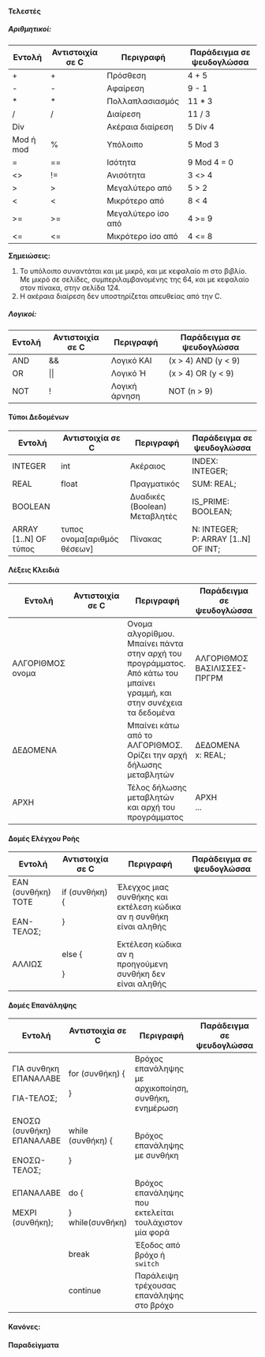 

#### Τελεστές

##### Αριθμητικοί:

| **Εντολή** | **Αντιστοιχία σε C** | **Περιγραφή**      | **Παράδειγμα σε ψευδογλώσσα** |
| ---------- | -------------------- | ------------------ | ----------------------------- |
| +          | +                    | Πρόσθεση           | 4 + 5                         |
| -          | -                    | Αφαίρεση           | 9 - 1                         |
| *          | *                    | Πολλαπλασιασμός    | 11 * 3                        |
| /          | /                    | Διαίρεση           | 11 / 3                        |
| Div        |                      | Ακέραια διαίρεση   | 5 Div 4                       |
| Mod ή mod  | %                    | Υπόλοιπο           | 5 Mod 3                       |
| =          | ==                   | Ισότητα            | 9 Mod 4 = 0                   |
| <>         | !=                   | Ανισότητα          | 3 <> 4                        |
| >          | >                    | Μεγαλύτερο από     | 5 > 2                         |
| <          | <                    | Μικρότερο από      | 8 < 4                         |
| >=         | >=                   | Μεγαλύτερο ίσο από | 4 >= 9                        |
| <=         | <=                   | Μικρότερο ίσο από  | 4 <= 8                        |

**Σημειώσεις:**
1. Το υπόλοιπο συναντάται και με μικρό, και με κεφαλαίο m στο βιβλίο. Με μικρό σε σελίδες, συμπεριλαμβανομένης της 64, και με κεφαλαίο στον πίνακα, στην σελίδα 124.
2. Η ακέραια διαίρεση δεν υποστηρίζεται απευθείας από την C.

##### Λογικοί:

| **Εντολή** | **Αντιστοιχία σε C** | **Περιγραφή** | **Παράδειγμα σε ψευδογλώσσα** |
| ---------- | -------------------- | ------------- | ----------------------------- |
| AND        | &&                   | Λογικό ΚΑΙ    | (x > 4) AND (y < 9)           |
| OR         | \|\|                 | Λογικό Ή      | (x > 4) OR (y < 9)            |
| NOT        | !                    | Λογική άρνηση | NOT (n > 9)                   |

#### Τύποι Δεδομένων 

| **Εντολή**            | **Αντιστοιχία σε C**        | **Περιγραφή**                 | **Παράδειγμα σε ψευδογλώσσα**          |
| --------------------- | --------------------------- | ----------------------------- | -------------------------------------- |
| INTEGER               | int                         | Ακέραιος                      | INDEX: INTEGER;                        |
| REAL                  | float                       | Πραγματικός                   | SUM: REAL;                             |
| BOOLEAN               |                             | Δυαδικές (Boolean) Μεταβλητές | IS_PRIME: BOOLEAN;                     |
| ARRAY [1..N] OF τύπος | τυπος ονομα[αριθμός θέσεων] | Πίνακας                       | N: INTEGER;<br>P: ARRAY [1..N] OF INT; |

#### Λέξεις Κλειδιά

| **Εντολή**       | **Αντιστοιχία σε C** | **Περιγραφή**                                                                                                             | **Παράδειγμα σε ψευδογλώσσα** |
| ---------------- | -------------------- | ------------------------------------------------------------------------------------------------------------------------- | ----------------------------- |
| ΑΛΓΟΡΙΘΜΟΣ ονομα |                      | Ονομα αλγορίθμου. Μπαίνει πάντα στην αρχή του προγράμματος.<br>Από κάτω του μπαίνει γραμμή, και στην συνέχεια τα δεδομένα | ΑΛΓΟΡΙΘΜΟΣ ΒΑΣΙΛΙΣΣΕΣ-ΠΡΓΡΜ   |
| ΔΕΔΟΜΕΝΑ         |                      | Μπαίνει κάτω από το ΑΛΓΟΡΙΘΜΟΣ. Ορίζει την αρχή δήλωσης μεταβλητών                                                        | ΔΕΔΟΜΕΝΑ<br>x: REAL;          |
| ΑΡΧΗ             |                      | Τέλος δήλωσης μεταβλητών και αρχή του προγράμματος                                                                        | ΑΡΧΗ<br>...                   |

#### Δομές Ελέγχου Ροής

| **Εντολή**                           | **Αντιστοιχία σε C**    | **Περιγραφή**                                                       | **Παράδειγμα σε ψευδογλώσσα** |
| ------------------------------------ | ----------------------- | ------------------------------------------------------------------- | ----------------------------- |
| ΕΑΝ (συνθήκη) ΤΟΤΕ<br><br>ΕΑΝ-ΤΕΛΟΣ; | if (συνθήκη) {<br><br>} | Έλεγχος μιας συνθήκης και εκτέλεση κώδικα αν η συνθήκη είναι αληθής |                               |
| ΑΛΛΙΩΣ                               | else {<br><br>}         | Εκτέλεση κώδικα αν η προηγούμενη συνθήκη δεν είναι αληθής           |                               |

#### Δομές Επανάληψης

| **Εντολή**                                    | **Αντιστοιχία σε C**            | **Περιγραφή**                                         | **Παράδειγμα σε ψευδογλώσσα** |
| --------------------------------------------- | --------------------------------| ----------------------------------------------------- | ----------------------------- |
| ΓΙΑ συνθηκη ΕΠΑΝΑΛΑΒΕ<br><br>ΓΙΑ-ΤΕΛΟΣ;       | for (συνθήκη) {<br><br>}        | Βρόχος επανάληψης με αρχικοποίηση, συνθήκη, ενημέρωση |                               |
| ΕΝΟΣΩ (συνθήκη) ΕΠΑΝΑΛΑΒΕ<br><br>ΕΝΟΣΩ-ΤΕΛΟΣ; | while (συνθήκη) {<br><br>}      | Βρόχος επανάληψης με συνθήκη                          |                               |
| ΕΠΑΝΑΛΑΒΕ<br><br>ΜΕΧΡΙ (συνθήκη);             | do {<br><br>}<br>while(συνθήκη) | Βρόχος επανάληψης που εκτελείται τουλάχιστον μία φορά |                               |
|                                               | break                           | Έξοδος από βρόχο ή `switch`                           |                               |
|                                               | continue                        | Παράλειψη τρέχουσας επανάληψης στο βρόχο              |                               |


#### Κανόνες:




#### Παραδείγματα

